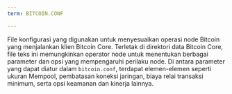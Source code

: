 ```yaml
---
term: BITCOIN.CONF

---
```

File konfigurasi yang digunakan untuk menyesuaikan operasi node Bitcoin yang menjalankan klien Bitcoin Core. Terletak di direktori data Bitcoin Core, file teks ini memungkinkan operator node untuk menentukan berbagai parameter dan opsi yang mempengaruhi perilaku node. Di antara parameter yang dapat diatur dalam `bitcoin.conf`, terdapat elemen-elemen seperti ukuran Mempool, pembatasan koneksi jaringan, biaya relai transaksi minimum, serta opsi keamanan dan kinerja lainnya.